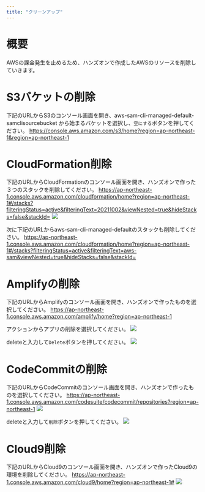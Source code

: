 ```yaml
---
title: "クリーンアップ"
---
```


# 概要
AWSの課金発生を止めるため、ハンズオンで作成したAWSのリソースを削除していきます。

# S3バケットの削除
下記のURLからS3のコンソール画面を開き、aws-sam-cli-managed-default-samclisourcebucket から始まるバケットを選択し、`空にする`ボタンを押してください。
https://console.aws.amazon.com/s3/home?region=ap-northeast-1&region=ap-northeast-1

# CloudFormation削除
下記のURLからCloudFormationのコンソール画面を開き、ハンズオンで作った３つのスタックを削除してください。
https://ap-northeast-1.console.aws.amazon.com/cloudformation/home?region=ap-northeast-1#/stacks?filteringStatus=active&filteringText=20211002&viewNested=true&hideStacks=false&stackId=
![](https://storage.googleapis.com/zenn-user-upload/563a98ae270fe4fab9b7dbd0.png)

次に下記のURLからaws-sam-cli-managed-defaultのスタックも削除してください。
https://ap-northeast-1.console.aws.amazon.com/cloudformation/home?region=ap-northeast-1#/stacks?filteringStatus=active&filteringText=aws-sam&viewNested=true&hideStacks=false&stackId=

# Amplifyの削除
下記のURLからAmplifyのコンソール画面を開き、ハンズオンで作ったものを選択してください。
https://ap-northeast-1.console.aws.amazon.com/amplify/home?region=ap-northeast-1

アクションからアプリの削除を選択してください。
![](https://storage.googleapis.com/zenn-user-upload/7a3fa8da800d5c732adaab7b.png)

deleteと入力して`Delete`ボタンを押してください。
![](https://storage.googleapis.com/zenn-user-upload/a3832d5a36f65c43e508e2cf.png)

# CodeCommitの削除
下記のURLからCodeCommitのコンソール画面を開き、ハンズオンで作ったものを選択してください。
https://ap-northeast-1.console.aws.amazon.com/codesuite/codecommit/repositories?region=ap-northeast-1
![](https://storage.googleapis.com/zenn-user-upload/013880778ccfb95373f1aa21.png)

deleteと入力して`削除`ボタンを押してください。
![](https://storage.googleapis.com/zenn-user-upload/77d41055252e31a1a595f3a4.png)

# Cloud9削除
下記のURLからCloud9のコンソール画面を開き、ハンズオンで作ったCloud9の環境を削除してください。
https://ap-northeast-1.console.aws.amazon.com/cloud9/home?region=ap-northeast-1#
![](https://storage.googleapis.com/zenn-user-upload/f6wgjh7jaeptqwq2hna2kxpyg0lr)

